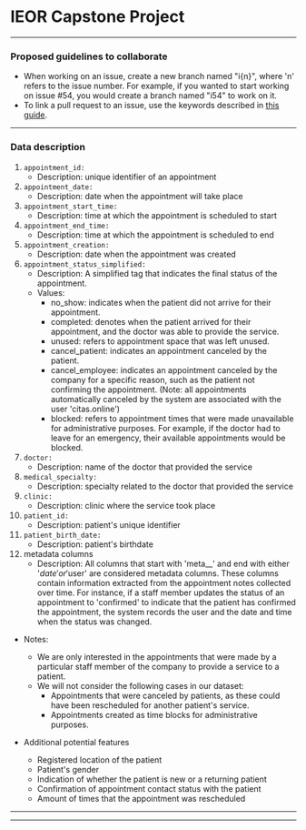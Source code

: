 # IEOR Capstone Project
---
### Proposed guidelines to collaborate
- When working on an issue, create a new branch named "i{n}", where 'n' refers to the issue number. For example, if you wanted to start working on issue #54, you would create a branch named "i54" to work on it.
- To link a pull request to an issue, use the keywords described in [this guide](https://docs.github.com/en/issues/tracking-your-work-with-issues/linking-a-pull-request-to-an-issue).
---
### Data description
1. `appointment_id:` 
    - Description: unique identifier of an appointment
2. `appointment_date:` 
    - Description: date when the appointment will take place
3. `appointment_start_time:`
    - Description: time at which the appointment is scheduled to start
4. `appointment_end_time:`
    - Description: time at which the appointment is scheduled to end
5. `appointment_creation:`
    - Description: date when the appointment was created
6. `appointment_status_simplified:`
    - Description: A simplified tag that indicates the final status of the appointment.
    - Values:
        - no_show: indicates when the patient did not arrive for their appointment.
        - completed: denotes when the patient arrived for their appointment, and the doctor was able to provide the service.
        - unused: refers to appointment space that was left unused.
        - cancel_patient: indicates an appointment canceled by the patient.
        - cancel_employee: indicates an appointment canceled by the company for a specific reason, such as the patient not confirming the appointment. (Note: all appointments automatically canceled by the system are associated with the user 'citas.online')
        - blocked: refers to appointment times that were made unavailable for administrative purposes. For example, if the doctor had to leave for an emergency, their available appointments would be blocked.
7. `doctor:`
    - Description: name of the doctor that provided the service
8. `medical_specialty:`
    - Description: specialty related to the doctor that provided the service
9. `clinic:`
    - Description: clinic where the service took place
10. `patient_id:`
    - Description: patient's unique identifier
11. `patient_birth_date:`
    - Description: patient's birthdate
12. metadata columns
    - Description: All columns that start with 'meta__' and end with either '$date' or '$user' are considered metadata columns. These columns contain information extracted from the appointment notes collected over time. For instance, if a staff member updates the status of an appointment to 'confirmed' to indicate that the patient has confirmed the appointment, the system records the user and the date and time when the status was changed.

- Notes:
    - We are only interested in the appointments that were made by a particular staff member of the company to provide a service to a patient.
    - We will not consider the following cases in our dataset:
        - Appointments that were canceled by patients, as these could have been rescheduled for another patient's service.
        - Appointments created as time blocks for administrative purposes.

- Additional potential features
    - Registered location of the patient
    - Patient's gender
    - Indication of whether the patient is new or a returning patient
    - Confirmation of appointment contact status with the patient
    - Amount of times that the appointment was rescheduled
---
---
